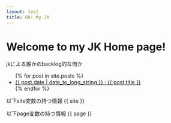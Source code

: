```yaml
---
layout: test
title: Oh! My JK
---
```

# Welcome to my JK Home page!
jkによる誰かのbacklog的な何か

<ul>
{% for post in site.posts %}
  <li>
    <a href="{{ post.url }}">{{ post.date | date_to_long_string }} : {{ post.title }}</a>
  </li>
{% endfor %}
</ul>

以下site変数の持つ情報
{{ site }}

以下page変数の持つ情報
{{ page }}
